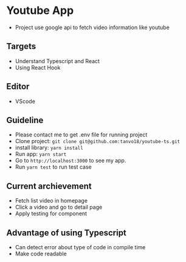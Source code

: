 # Youtube App
- Project use google api to fetch video information like youtube

## Targets
- Understand Typescript and React
- Using React Hook

## Editor
- VScode

## Guideline
- Please contact me to get .env file for running project
- Clone project: `git clone git@github.com:tanvo18/youtube-ts.git`
- install library: `yarn install`
- Run app: `yarn start`
- Go to `http://localhost:3000` to see my app.
- Run `yarn test` to run test case

## Current archievement
- Fetch list video in homepage
- Click a video and go to detail page
- Apply testing for component

## Advantage of using Typescript
- Can detect error about type of code in compile time
- Make code readable
